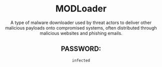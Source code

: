 <div align="center">

# MODLoader

A type of malware downloader used by threat actors to deliver other malicious payloads onto compromised systems, often distributed through malicious websites and phishing emails.

## PASSWORD:

```
infected
```

</div>

